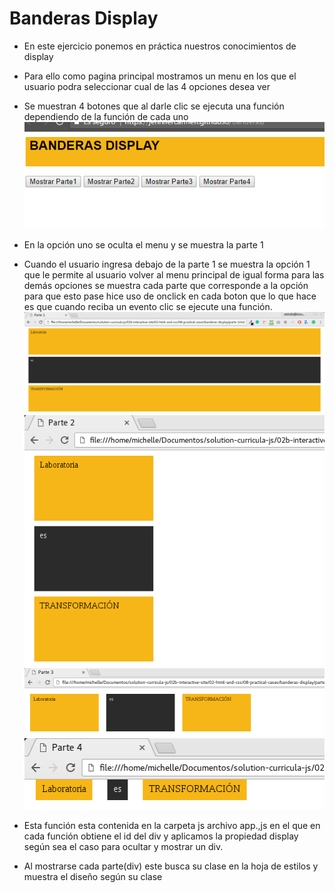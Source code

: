 # Banderas Display
* En este ejercicio ponemos  en práctica nuestros conocimientos de display
* Para ello como pagina principal mostramos un menu en los que el usuario podra seleccionar cual de las 4 opciones desea ver
* Se muestran 4 botones que al darle clic se ejecuta una función dependiendo de la función de cada uno
![MENU](assets/img/menu.PNG)

* En la opción uno se oculta el menu y se muestra la parte 1
* Cuando el usuario ingresa debajo de la parte 1 se muestra la opción 1 que le permite al usuario volver al menu principal de igual forma para las demás opciones se  muestra cada parte que corresponde a la opción para que esto pase hice uso de onclick en cada boton que lo que hace es que cuando reciba un evento clic se ejecute una función.
![MENU](assets/img/parte1.png)
![MENU](assets/img/parte2.png)
![MENU](assets/img/parte3.png)
![MENU](assets/img/parte4.png)

* Esta función esta contenida en la carpeta js archivo app.,js en el que en cada función obtiene el id del div y aplicamos la propiedad display según sea el caso para ocultar y mostrar un div.
* Al mostrarse cada parte(div) este busca su clase en la hoja de estilos y muestra el diseño según su clase

